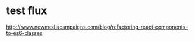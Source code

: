 test flux
=========

http://www.newmediacampaigns.com/blog/refactoring-react-components-to-es6-classes
